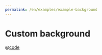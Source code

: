 ```yaml
---
permalink: /en/examples/example-background
---
```


# Custom background

<script setup>
import ExampleBackground from 'docs/examples/components/example-background.vue';
</script>

<ExampleBackground />

@[code](./components/example-background.vue)